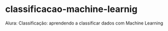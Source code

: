 # classificacao-machine-learnig
Alura: Classificação: aprendendo a classificar dados com Machine Learning
